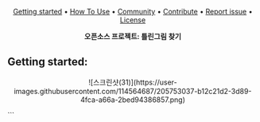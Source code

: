 <p align="center">
  <a href="#getting-started">Getting started</a> •
  <a href="#usage">How To Use</a> •
  <a href="#community">Community</a> •
  <a href="#contribute">Contribute</a> •
  <a href="#report-an-issue">Report issue</a> •
  <a href="#license">License</a>
</p>

<p align="center">
  <strong> 오픈소스 프로젝트: 틀린그림 찾기</a></strong>
</p>
  
## Getting started:
<p align="center">
![스크린샷(31)](https://user-images.githubusercontent.com/114564687/205753037-b12c21d2-3d89-4fca-a66a-2bed94386857.png)
</p>
```
